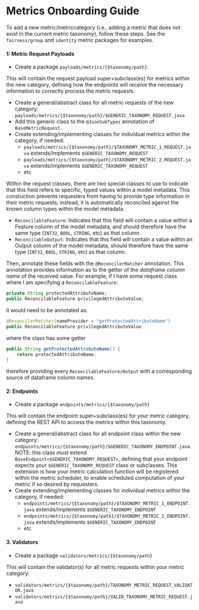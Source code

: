 # Metrics Onboarding Guide
To add a new metric/metriccategory (i.e., adding a metric that does not exist in the current metric taxonomy), follow
these steps. See the `fairness/group` and `identity` metric packages for examples. 

#### 1: Metric Request Payloads
* Create a package `payloads/metrics/{$taxonomy/path}`.

This will contain the request payload super+subclass(es) for metrics within the new category, defining how the endpoints will
receive the necessary information to correctly process the metric requests. 

* Create a general/abstract class for all metric requests of the new category: `payloads/metrics/{$taxonomy/path}/$GENERIC_TAXONOMY_REQUEST.java`
* Add this generic class to the `@JsonSubTypes` annotation of `BaseMetricRequest`.
* Create extending/implementing classes for individual metrics within the category, if needed:
  * `payloads/metrics/{$taxonomy/path}/$TAXONOMY_METRIC_1_REQUEST.java` extends/implements `$GENERIC_TAXONOMY_REQUEST`
  * `payloads/metrics/{$taxonomy/path}/$TAXONOMY_METRIC_2_REQUEST.java` extends/implements `$GENERIC_TAXONOMY_REQUEST`
  * etc

Within the request classes, there are two special classes to use to indicate that this field refers to specific, typed
values within a model metadata. This constuction prevents requesters from having to provide type information in their 
metric requests; instead, it is automatically reconciled against the known column types within the model metadata. 
* `ReconcilableFeature`: Indicates that this field will contain a value within a Feature column of the model metadata, and
should therefore have the same type (`INT32`, `BOOL`, `STRING`, etc) as that column.
* `ReconcilableOutput`: Indicates that this field will contain a value within an Output column of the model metadata, should therefore have the same type (`INT32`, `BOOL`, `STRING`, etc) as that column.

Then, annotate these fields with the `@ReconcilerMatcher` annotation. This annotation provides information as to the getter of 
the _dataframe column name_ of the received value. For example, if I have some request class where I am specifying a `ReconcilableFeature`:

```java
private String protectedAttributeName;
public ReconcilableFeature privilegedAttributeValue;
```        

it would need to be annotated as:
```java
@ReconcilerMatcher(nameProvider = "getProtectedAttributeName")
public ReconcilableFeature privilegedAttributeValue
```
where the class has some getter
```java
public String getProtectedAttributeName() {
    return protectedAttributeName;
}
```
therefore providing every `ReconcilableFeature/Output` with a corresponding source of dataframe column names. 

#### 2: Endpoints
* Create a package `endpoints/metrics/{$taxonomy/path}`

This will contain the endpoint super+subclass(es) for your metric category, defining the REST API to access the metrics within
this taxonomy. 

* Create a general/abstract class for all endpoint class within the new category: `endpoints/metrics/{$taxonomy/path}/$GENERIC_TAXONOMY_ENDPOINT.java`.
NOTE: this class *must* extend `BaseEndpoint<$GENERIC_TAXONOMY_REQUEST>`, defining that your endpoint expects your `$GENERIC_TAXONOMY_REQUEST` class or subclasses. This extension is how your metric calculation function will be registered within the metric scheduler, to enable scheduled computation of your metric if so desired by requesters. 
* Create extending/implementing classes for individual metrics within the category, if needed:
   * `endpoints/metrics/{$taxonomy/path}/$TAXONOMY_METRIC_1_ENDPOINT.java` extends/implements `$GENERIC_TAXONOMY_ENDPOINT`
   * `endpoints/metrics/{$taxonomy/path}/$TAXONOMY_METRIC_2_ENDPOINT.java` extends/implements `$GENERIC_TAXONOMY_ENDPOINT`
   * etc

#### 3. Validators
* Create a package `validators/metrics/{$taxonomy/path}`

This will contain the validator(s) for all metric requests within your metric category:
* `validators/metrics/{$taxonomy/path}/TAXONOMY_METRIC_REQUEST_VALIDATOR.java`
* `validators/metrics/{$taxonomy/path}/VALID_TAXONOMY_METRIC_REQUEST.java`
